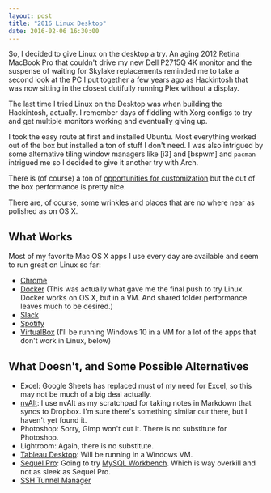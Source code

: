 ```yaml
---
layout: post
title: "2016 Linux Desktop"
date: 2016-02-06 16:30:00
---
```


So, I decided to give Linux on the desktop a try. An aging 2012 Retina MacBook
Pro that couldn't drive my new Dell P2715Q 4K monitor and the suspense of
waiting for Skylake replacements reminded me to take a second look at the PC I
put together a few years ago as Hackintosh that was now sitting in the closest
dutifully running Plex without a display.

The last time I tried Linux on the Desktop was when building the Hackintosh,
actually. I remember days of fiddling with Xorg configs to try and get multiple
monitors working and eventually giving up.

I took the easy route at first and installed Ubuntu. Most everything worked out
of the box but installed a ton of stuff I don't need. I was also intrigued by
some alternative tiling window managers like [i3] and [bspwm] and `pacman`
intrigued me so I decided to give it another try with Arch.

There is (of course) a ton of [opportunities for
customization](https://www.reddit.com/r/unixporn) but the out of the box
performance is pretty nice.

There are, of course, some wrinkles and places that are no where near as
polished as on OS X.

## What Works

Most of my favorite Mac OS X apps I use every day are available and seem to run
great on Linux so far:

* [Chrome](https://www.google.com/chrome/browser/desktop/index.html)
* [Docker](https://www.docker.com/) (This was actually what gave me the final push to try Linux. Docker works on OS X, but in a VM. And shared folder performance leaves much to be desired.)
* [Slack](https://slack.com/downloads)
* [Spotify](https://www.spotify.com/us/download/linux/)
* [VirtualBox](https://www.virtualbox.org/wiki/Linux_Downloads) (I'll be running Windows 10 in a VM for a lot of the apps that don't work in Linux, below)

## What Doesn't, and Some Possible Alternatives

* Excel: Google Sheets has replaced must of my need for Excel, so this may not be much of a big deal actually.
* [nvAlt](http://brettterpstra.com/projects/nvalt/): I use nvAlt as my scratchpad for taking notes in Markdown that syncs to Dropbox. I'm sure there's something similar our there, but I haven't yet found it.
* Photoshop: Sorry, Gimp won't cut it. There is no substitute for Photoshop.
* Lightroom: Again, there is no substitute.
* [Tableau Desktop](http://www.tableau.com/products/desktop): Will be running in a Windows VM.
* [Sequel Pro](http://www.sequelpro.com/): Going to try [MySQL Workbench](http://www.mysql.com/products/workbench/). Which is way overkill and not as sleek as Sequel Pro.
* [SSH Tunnel Manager](http://projects.tynsoe.org/en/stm/)
